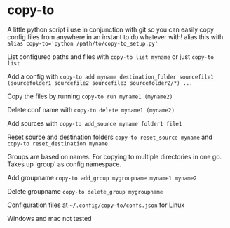 # copy-to

A little python script i use in conjunction with git so you can easily copy config files from anywhere in an instant to do whatever with!
alias this with `alias copy-to='python /path/to/copy-to_setup.py'`

List configured paths and files with `copy-to list myname` 
or just `copy-to list`

Add a config with `copy-to add myname destination_folder sourcefile1 (sourcefolder1 sourcefile2 sourcefile3 sourcefolder2/*) ...`

Copy the files by running `copy-to run myname1 (myname2)`

Delete conf name with `copy-to delete myname1 (myname2)`

Add sources with `copy-to add_source myname folder1 file1`

Reset source and destination folders
`copy-to reset_source myname`
and
`copy-to reset_destination myname`

Groups are based on names. For copying to multiple directories in one go.
Takes up 'group' as config namespace.

Add groupname
`copy-to add_group mygroupname myname1 myname2`

Delete groupname
`copy-to delete_group mygroupname`


Configuration files at `~/.config/copy-to/confs.json` for Linux 

Windows and mac not tested
